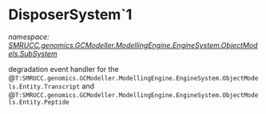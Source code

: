 ﻿# DisposerSystem`1
_namespace: [SMRUCC.genomics.GCModeller.ModellingEngine.EngineSystem.ObjectModels.SubSystem](./index.md)_

degradation event handler for the @``T:SMRUCC.genomics.GCModeller.ModellingEngine.EngineSystem.ObjectModels.Entity.Transcript`` and @``T:SMRUCC.genomics.GCModeller.ModellingEngine.EngineSystem.ObjectModels.Entity.Peptide``




